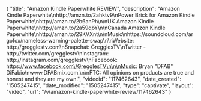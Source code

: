 {
    "title": "Amazon Kindle Paperwhite REVIEW",
    "description": "Amazon Kindle Paperwhite\nhttp:\/\/amzn.to\/2ahktv9\nPower Brick for Amazon Kindle Paperwhite\nhttp:\/\/amzn.to\/2b6anPh\n\nUK Amazon Kindle Paperwhite\nhttp:\/\/amzn.to\/2a59qbY\n\nCanada Amazon Kindle Paperwhite\nhttp:\/\/amzn.to\/29KVXnt\n\nMusic\nhttps:\/\/soundcloud.com\/argofox\/nameless-warning-palette-swap\n\nWebsite: http:\/\/gregglestv.com\nSnapchat: GregglesTV\nTwitter - http:\/\/twitter.com\/gregglestv\nInstagram: http:\/\/instagram.com\/gregglestv\nFacebook: https:\/\/www.facebook.com\/GregglesTV\n\n\nMusic: Bryan \"DFAB\" DiFabio\nwww.DFABmix.com.\n\nFTC: All opinions on products are true and honest and they are my own.",
    "videoid": "117462643",
    "date_created": "1505247415",
    "date_modified": "1505247415",
    "type": "captivate",
    "layout": "video",
    "url": "\/v\/amazon-kindle-paperwhite-review\/117462643"
}